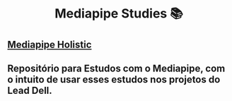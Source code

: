 <div align="center">

  # Mediapipe Studies :books:
  
</div>

<div align="left"> 

  ## [Mediapipe Holistic](https://google.github.io/mediapipe/solutions/holistic#python-solution-api)
  
  ## Repositório para Estudos com o Mediapipe, com o intuito de usar esses estudos nos projetos do Lead Dell.
</div>

